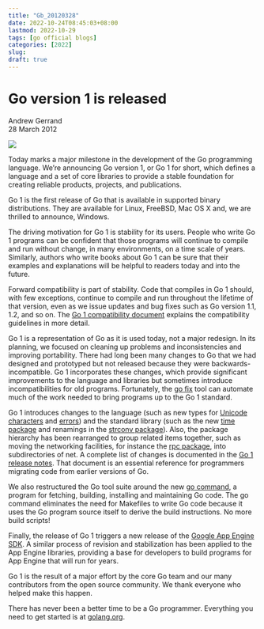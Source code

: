 ```yaml
---
title: "Gb_20120328"
date: 2022-10-24T08:45:03+08:00
lastmod: 2022-10-29
tags: [go official blogs]
categories: [2022]
slug:
draft: true
---
```


# Go version 1 is released

Andrew Gerrand  
28 March 2012

![](https://go.dev/blog/go1/gophermega.jpg)

Today marks a major milestone in the development of the Go programming language. We’re announcing Go version 1, or Go 1 for short, which defines a language and a set of core libraries to provide a stable foundation for creating reliable products, projects, and publications.

Go 1 is the first release of Go that is available in supported binary distributions. They are available for Linux, FreeBSD, Mac OS X and, we are thrilled to announce, Windows.

The driving motivation for Go 1 is stability for its users. People who write Go 1 programs can be confident that those programs will continue to compile and run without change, in many environments, on a time scale of years. Similarly, authors who write books about Go 1 can be sure that their examples and explanations will be helpful to readers today and into the future.

Forward compatibility is part of stability. Code that compiles in Go 1 should, with few exceptions, continue to compile and run throughout the lifetime of that version, even as we issue updates and bug fixes such as Go version 1.1, 1.2, and so on. The [Go 1 compatibility document](https://go.dev/doc/go1compat.html) explains the compatibility guidelines in more detail.

Go 1 is a representation of Go as it is used today, not a major redesign. In its planning, we focused on cleaning up problems and inconsistencies and improving portability. There had long been many changes to Go that we had designed and prototyped but not released because they were backwards-incompatible. Go 1 incorporates these changes, which provide significant improvements to the language and libraries but sometimes introduce incompatibilities for old programs. Fortunately, the [go fix](https://go.dev/cmd/go/#Run_go_tool_fix_on_packages) tool can automate much of the work needed to bring programs up to the Go 1 standard.

Go 1 introduces changes to the language (such as new types for [Unicode characters](https://go.dev/doc/go1.html#rune) and [errors](https://go.dev/doc/go1.html#errors)) and the standard library (such as the new [time package](https://go.dev/doc/go1.html#time) and renamings in the [strconv package](https://go.dev/doc/go1.html#strconv)). Also, the package hierarchy has been rearranged to group related items together, such as moving the networking facilities, for instance the [rpc package](https://go.dev/pkg/net/rpc/), into subdirectories of net. A complete list of changes is documented in the [Go 1 release notes](https://go.dev/doc/go1.html). That document is an essential reference for programmers migrating code from earlier versions of Go.

We also restructured the Go tool suite around the new [go command](https://go.dev/doc/go1.html#cmd_go), a program for fetching, building, installing and maintaining Go code. The go command eliminates the need for Makefiles to write Go code because it uses the Go program source itself to derive the build instructions. No more build scripts!

Finally, the release of Go 1 triggers a new release of the [Google App Engine SDK](https://developers.google.com/appengine/docs/go). A similar process of revision and stabilization has been applied to the App Engine libraries, providing a base for developers to build programs for App Engine that will run for years.

Go 1 is the result of a major effort by the core Go team and our many contributors from the open source community. We thank everyone who helped make this happen.

There has never been a better time to be a Go programmer. Everything you need to get started is at [golang.org](https://go.dev/).